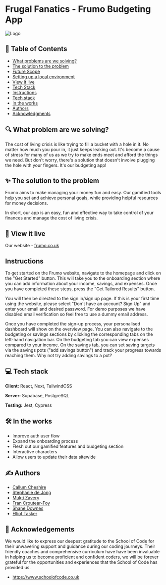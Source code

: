 
# Frugal Fanatics - Frumo Budgeting App




![Logo](https://i.ibb.co/wwGpWGf/frumo-logo.png)


## 📝 Table of Contents

- [What problems are we solving?](#What_problems_are_we_solving?)
- [The solution to the problem](#The_solution_to_the_problem)
- [Future Scope](#future_scope)
- [Setting up a local environment](#getting_started)
- [View it live](#View_it_live)
- [Tech Stack](#tech_stack)
- [Instructions](#Instructions)
- [Tech stack](#Tech_stack)
- [In the works](#In_the_works)
- [Authors](#authors)
- [Acknowledgments](#acknowledgments)


## 🔍 What problem are we solving? 

The cost of living crisis is like trying to fill a bucket with a hole in it. No matter how much you pour in, it just keeps leaking out. It's become a cause of stress for many of us as we try to make ends meet and afford the things we need. But don't worry, there's a solution that doesn't involve plugging the hole with your fingers. It's our budgeting app!


## ✨ The solution to the problem

Frumo aims to make managing your money fun and easy. Our gamified tools help you set and achieve personal goals, while providing helpful resources for money decisions.

In short, our app is an easy, fun and effective way to take control of your finances and manage the cost of living crisis.
## 👀 View it live
Our website - [frumo.co.uk](https://frumo.co.uk/)
##  Instructions

To get started on the Frumo website, navigate to the homepage and click on the "Get Started" button. This will take you to the onboarding section where you can add information about your income, savings, and expenses. Once you have completed these steps, press the "Get Tailored Results" button.

You will then be directed to the sign in/sign up page. If this is your first time using the website, please select "Don't have an account? Sign Up" and enter your email and desired password. For demo purposes we have disabled email verification so feel free to use a dummy email address.

Once you have completed the sign-up process, your personalised dashboard will show on the overview page. You can also navigate to the budgeting or savings sections by clicking the corresponding tabs on the left-hand navigation bar. On the budgeting tab you can view expenses compared to your income. On the savings tab, you can set saving targets via the savings pots ("add savings button") and track your progress towards reaching them. Why not try adding savings to a pot? 


## 💻 Tech stack

**Client:** React, Next, TailwindCSS

**Server:** Supabase, PostgreSQL

**Testing:** Jest, Cypress
## 🛠️ In the works
- Improve auth user flow
- Expand the onboarding process
- Flesh out our gamified features and budgeting section
- Interactive characters
- Allow users to update their data sitewide

## ✍️ Authors

- [Callum Cheshire](https://github.com/callum-cheshire)
- [Stephanie de Jong](https://github.com/skdejong)
- [Mukti Zavery](https://github.com/mvhmz81)
- [Fran Croutear-Foy](https://github.com/Franzsii)
- [Shane Downes](https://github.com/shane-downes)
- [Elliot Tasker](https://github.com/elliottasker)


## 🫶 Acknowledgements

We would like to express our deepest gratitude to the School of Code for their unwavering support and guidance during our coding journeys. Their friendly coaches and comprehensive curriculum have have been invaluable in helping us to become proficient and confident coders, we will be forever grateful for the opportunities and experiences that the School of Code has provided us.

- https://www.schoolofcode.co.uk 
